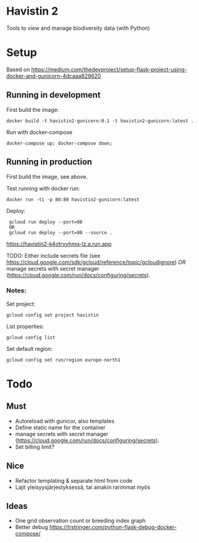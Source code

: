 
# Havistin 2

Tools to view and manage biodiversity data (with Python)

# Setup

Based on https://medium.com/thedevproject/setup-flask-project-using-docker-and-gunicorn-4dcaaa829620

## Running in development

First build the image:

    docker build -t havistin2-gunicorn:0.1 -t havistin2-gunicorn:latest .

Run with docker-compose

    docker-compose up; docker-compose down;

## Running in production

First build the image, see above. 

Test running with docker run:

    docker run -ti -p 80:80 havistin2-gunicorn:latest

Deploy:

     gcloud run deploy --port=80
     OR
     gcloud run deploy --port=80 --source .


https://havistin2-k4otrvyhmq-lz.a.run.app

TODO: Either include secrets file (see https://cloud.google.com/sdk/gcloud/reference/topic/gcloudignore) *OR* manage secrets with secret manager (https://cloud.google.com/run/docs/configuring/secrets).

### Notes:

Set project:

    gcloud config set project havistin

List properties:

    gcloud config list

Set default region:

    gcloud config set run/region europe-north1


# Todo

## Must

- Autoreload with gunicor, also templates
- Define static name for the container
- manage secrets with secret manager (https://cloud.google.com/run/docs/configuring/secrets).
- Set billing limit?

## Nice

- Refactor templating & separate html from code
- Lajit yleisyysjärjestyksessä, tai ainakin rarimmat myös

## Ideas

- One grid observation count or breeding index graph
- Better debug https://trstringer.com/python-flask-debug-docker-compose/

